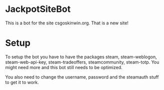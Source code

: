 # JackpotSiteBot
This is a bot for the site csgoskinwin.org. That is a new site!

# Setup
To setup the bot you have to have the packages steam, steam-weblogon, steam-web-api-key, steam-tradeoffers, steamcommunity, steam-totp. You might need more and this bot still needs to be optimized.

You also need to change the username, password and the steamauth stuff to get it to work.

